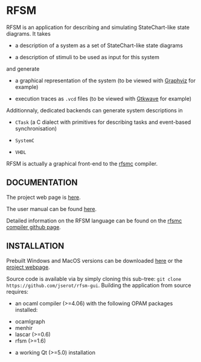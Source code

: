 RFSM 
====

RFSM is an application for describing and simulating StateChart-like state diagrams.
It takes

* a description of a system as a set of StateChart-like state diagrams

* a description of stimuli to be used as input for this system

and generate

* a graphical representation of the system (to be viewed with [Graphviz](http://www.graphviz.org) for example)

* execution traces as `.vcd` files (to be viewed with [Gtkwave](http://gtkwave.sourceforge.net) for example)

Additionnaly, dedicated backends can generate system descriptions in

* `CTask` (a C dialect with primitives for describing tasks and event-based synchronisation)

* `SystemC`

* `VHDL` 

RFSM is actually a graphical front-end to the [rfsmc](https://github.com/jserot/rfsm) compiler.

DOCUMENTATION
-------------

The project web page is [here](http://dream.ispr-ip.fr/RFSM).

The user manual can be found [here](http://jserot.github.io/rfsm-gui-docs/rfsm-gui.pdf).

Detailed information on the RFSM language can be found on the [rfsmc compiler github
page](https://github.com/jserot/rfsm).


INSTALLATION
------------

Prebuilt Windows and MacOS versions can be downloaded
[here](https://github.com/jserot/rfsm-gui/releases) or the [project webpage](http://dream.ispr-ip.fr/RFSM).

Source code is available via by simply cloning this sub-tree: `git clone
https://github.com/jserot/rfsm-gui`. Building the application from source requires:
 * an ocaml compiler (>=4.06) with the following OPAM packages installed:
  - ocamlgraph
  - menhir
  - lascar (>=0.6)
  - rfsm (>=1.6)
 * a working Qt (>=5.0) installation
  
